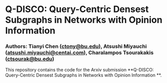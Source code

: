 # Q-DISCO: Query-Centric Densest Subgraphs in Networks with Opinion Information 
### Authors: Tianyi Chen (ctony@bu.edu), Atsushi Miyauchi (atsushi.miyauchi@centai.com), Charalampos Tsourakakis (ctsourak@bu.edu) 

This repository contains the code for the Arxiv submission **Q-DISCO: Query-Centric Densest Subgraphs in Networks with Opinion Information **. 
